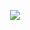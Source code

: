 <p align="center">
  <img src="https://external-content.duckduckgo.com/iu/?u=https%3A%2F%2Fminecraft.gamepedia.com%2Fmedia%2Fminecraft.gamepedia.com%2Fthumb%2F4%2F46%2FBegging_Tame_Wolf.png%2F300px-Begging_Tame_Wolf.png%3Fversion%3D93a1d638146cda1c8da626468882b485&f=1&nofb=1&ipt=92b1357b5f090814bb521b66411e1b0d82841fb380e264c932dce622f5a28477&ipo=images" />
</p>
